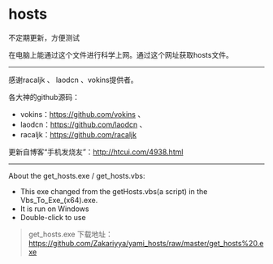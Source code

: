 # hosts
不定期更新，方便测试

在电脑上能通过这个文件进行科学上网。通过这个网址获取hosts文件。
***
感谢racaljk 、 laodcn 、vokins提供者。

各大神的github源码：
 - vokins：https://github.com/vokins 、
 - laodcn：https://github.com/laodcn 、
 - racaljk：https://github.com/racaljk 
            
更新自博客“手机发烧友”：http://htcui.com/4938.html            
***
About the get_hosts.exe / get_hosts.vbs:
 - This exe changed from the getHosts.vbs(a script) in the Vbs_To_Exe_(x64).exe.
 - It is run on Windows
 - Double-click to use

>get_hosts.exe 下载地址：https://github.com/Zakariyya/yami_hosts/raw/master/get_hosts%20.exe 
                   
                  
